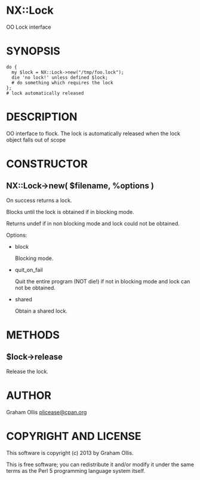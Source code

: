 # NX::Lock

OO Lock interface

# SYNOPSIS

    do {
      my $lock = NX::Lock->new("/tmp/foo.lock");
      die 'no lock!' unless defined $lock;
      # do something which requires the lock
    };
    # lock automatically released

# DESCRIPTION

OO interface to flock.  The lock is automatically 
released when the lock object falls out of scope

# CONSTRUCTOR

## NX::Lock->new( $filename, %options )

On success returns a lock.

Blocks until the lock is obtained if in blocking mode.

Returns undef if in non blocking mode and lock 
could not be obtained.

Options:

- block

    Blocking mode.

- quit\_on\_fail

    Quit the entire program (NOT die!) if not in
    blocking mode and lock can not be obtained.

- shared

    Obtain a shared lock.

# METHODS

## $lock->release

Release the lock.

# AUTHOR

Graham Ollis <plicease@cpan.org>

# COPYRIGHT AND LICENSE

This software is copyright (c) 2013 by Graham Ollis.

This is free software; you can redistribute it and/or modify it under
the same terms as the Perl 5 programming language system itself.
